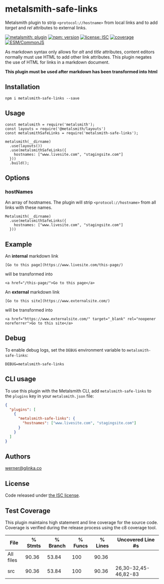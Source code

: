 # metalsmith-safe-links

Metalsmith plugin to strip `<protocol://hostname>` from local links and to add _target_ and _rel_ attributes to external links.

[![metalsmith: plugin][metalsmith-badge]][metalsmith-url]
[![npm: version][npm-badge]][npm-url]
[![license: ISC][license-badge]][license-url]
[![coverage][coverage-badge]][coverage-url]
[![ESM/CommonJS][modules-badge]][npm-url]

As markdown syntax only allows for _alt_ and _title_ attributes, content editors normally must use HTML to add other link attributes. This plugin negates the use of HTML for links in a markdown document.

**This plugin must be used after markdown has been transformed into html**

## Installation

```
npm i metalsmith-safe-links --save
```

## Usage

```
const metalsmith = require('metalsmith');
const layouts = require('@metalsmith/layouts')
const metalsmithSafeLinks = require('metalsmith-safe-links');

metalsmith(__dirname)
  .use(layouts())
  .use(metalsmithSafeLinks({
    hostnames: ["www.livesite.com", "stagingsite.com"]
  }))
  .build();
```

## Options

### hostNames

An array of hostnames. The plugin will strip `<protocol://hostname>` from all links with these names. 

```
Metalsmith(__dirname)
  .use(metalsmithSafeLinks({
    hostnames: ["www.livesite.com", "stagingsite.com"]
  }))
```

## Example
An **internal** markdown link
```
[Go to this page](https://www.livesite.com/this-page/)
```

will be transformed into
```
<a href="/this-page/">Go to this page</a>
```

An **external** markdown link
```
[Go to this site](https://www.externalsite.com/)
```

will be transformed into
```
<a href="https://www.externalsite.com/" target="_blank" rel="noopener noreferrer">Go to this site</a>
```

## Debug

To enable debug logs, set the `DEBUG` environment variable to `metalsmith-safe-links`:

```
DEBUG=metalsmith-safe-links
```

## CLI usage

To use this plugin with the Metalsmith CLI, add `metalsmith-safe-links` to the `plugins` key in your `metalsmith.json` file:

```json
{
  "plugins": [
    {
      "metalsmith-safe-links": {
        "hostnames": ["www.livesite.com", "stagingsite.com"]
      }
    }
  ]
}
```



## Authors
[werner@glinka.co](https://github.com/wernerglinka)


## License

Code released under [the ISC license](https://github.com/wernerglinka/metalsmith-safe-links/blob/main/LICENSE).

[npm-badge]: https://img.shields.io/npm/v/metalsmith-safe-links.svg
[npm-url]: https://www.npmjs.com/package/metalsmith-safe-links
[metalsmith-badge]: https://img.shields.io/badge/metalsmith-plugin-green.svg?longCache=true
[metalsmith-url]: https://metalsmith.io
[license-badge]: https://img.shields.io/github/license/wernerglinka/metalsmith-safe-links
[license-url]: LICENSE
[coverage-badge]: https://img.shields.io/badge/coverage-90%25-brightgreen
[coverage-url]: #test-coverage
[modules-badge]: https://img.shields.io/badge/modules-ESM%2FCJS-blue

## Test Coverage

This plugin maintains high statement and line coverage for the source code. Coverage is verified during the release process using the c8 coverage tool.

File      | % Stmts | % Branch | % Funcs | % Lines | Uncovered Line #s
----------|---------|----------|---------|---------|-------------------
All files | 90.36 | 53.84 | 100 | 90.36 |
 src | 90.36 | 53.84 | 100 | 90.36 | 26,30-32,45-46,82-83

